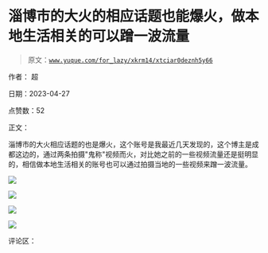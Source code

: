 # 淄博市的大火的相应话题也能爆火，做本地生活相关的可以蹭一波流量

> 原文：[`www.yuque.com/for_lazy/xkrm14/xtciar0deznh5y66`](https://www.yuque.com/for_lazy/xkrm14/xtciar0deznh5y66)

作者： 超

日期：2023-04-27

点赞数：52

正文：

淄博市的大火相应话题的也是爆火，这个账号是我最近几天发现的，这个博主是成都这边的，通过两条拍摄"鬼称"视频而火，对比她之前的一些视频流量还是挺明显的，相信做本地生活相关的账号也可以通过拍摄当地的一些视频来蹭一波流量。

![](img/74356e1e1aa5d79e2b660d80d45ad5e1.png)

![](img/625772d81ef28a1afe96e6c481152aa0.png)

![](img/3181627a143f07701ff7ec8ce764c8d5.png)

![](img/d85c92469e0663c19df8c926f1ac28d0.png)

评论区：



